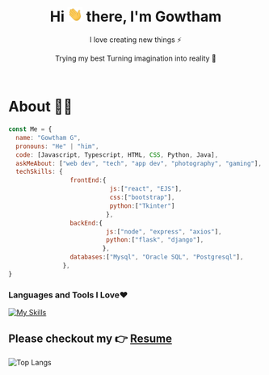 <h1 align="center">Hi <img src="https://raw.githubusercontent.com/ABSphreak/ABSphreak/master/gifs/Hi.gif" width="30px"> there,  I'm Gowtham </h1> 
<p align="center">I love creating new things ⚡</p>
<p align="center">Trying my best Turning imagination into reality 🚀</p>
<div align="center">
<a href="mailto:gowthamangowda7@gmail.com" target="_blank"><img alt="" src="https://img.shields.io/badge/Gmail-D14836?style=for-the-badge&logo=gmail&logoColor=white" style="vertical-align:center" /></a>
<a href="https://linkedin.com/in/gowtham2k2" target="_blank"><img alt="" src="https://img.shields.io/badge/LinkedIn-000?logo=linkedin&logoColor=0A66C2&style=for-the-badge" style="vertical-align:center" /></a>
<a href="https://instagram.com/gowtham2k2" target="_blank"><img alt="" src="https://img.shields.io/badge/Instagram-000?style=for-the-badge&logo=Instagram&logoColor=E4405F" style="vertical-align:center" /></a>
<a href="https://twitter.com/gowtham2k2" target="_blank"><img alt="" src="https://img.shields.io/badge/Twitter-000?logo=X&logoColor=ffffff&style=for-the-badge" style="vertical-align:center" /></a>
<a href="https://www.reddit.com/user/gowtham2k2/" target="_blank"><img alt="" src="https://img.shields.io/badge/Reddit-FF4500?style=for-the-badge&logo=reddit&logoColor=white" style="vertical-align:center" /></a>
</div>


# About 👨‍💻
```javascript
const Me = {
  name: "Gowtham G",
  pronouns: "He" | "him",
  code: [Javascript, Typescript, HTML, CSS, Python, Java],
  askMeAbout: ["web dev", "tech", "app dev", "photography", "gaming"],
  techSkills: {
                 frontEnd:{
                            js:["react", "EJS"],
                            css:["bootstrap"],
                            python:["Tkinter"]
                           },
                 backEnd:{
                           js:["node", "express", "axios"],
                           python:["flask", "django"],
                          },
                 databases:["Mysql", "Oracle SQL", "Postgresql"],
               },
}
```


### Languages and Tools I Love❤️
[![My Skills](https://skillicons.dev/icons?i=jquery,ts,nodejs,react,express,postman,java,python,postgres,mysql,bash,powershell,git,github)](https://skillicons.dev)
<br>
## Please checkout my 👉 [Resume](https://gowtham2k2.github.io/My-Resume/)

![Top Langs](https://github-readme-stats.vercel.app/api/top-langs/?username=gowtham2k2&layout=compact&theme=dark&text_bold=true&card_width=500)




